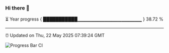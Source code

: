### Hi there 👋

⏳ Year progress { ███████████▁▁▁▁▁▁▁▁▁▁▁▁▁▁▁▁▁▁▁ } 38.72 %

---

⏰ Updated on Thu, 22 May 2025 07:39:24 GMT

![Progress Bar CI](https://github.com/IshwaranRudhara/GIT-ACTION/workflows/Progress%20Bar%20CI/badge.svg)
